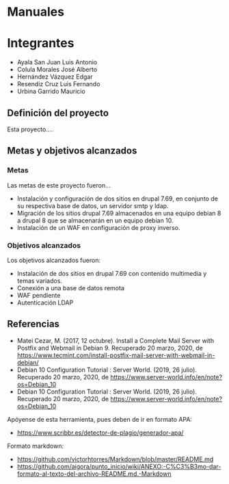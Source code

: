 # Manuales

# Integrantes

- Ayala San Juan Luis Antonio
- Colula Morales José Alberto
- Hernández Vázquez Edgar
- Resendiz Cruz Luis Fernando
- Urbina Garrido Mauricio

## Definición del proyecto

Esta proyecto....

## Metas y objetivos alcanzados

### Metas

Las metas de este proyecto fueron...

- Instalación y configuración de dos sitios en drupal 7.69, en conjunto de su respectiva base de datos, un servidor smtp y ldap.
- Migración de los sitios drupal 7.69 almacenados en una equipo debian 8 a drupal 8 que se almacenarán en un equipo debian 10.
- Instalación de un WAF en configuración de proxy inverso.

### Objetivos alcanzados

Los objetivos alcanzados fueron:
- Instalación de dos sitios en drupal 7.69 con contenido multimedia y temas variados.
- Conexión a una base de datos remota
- WAF pendiente
- Autenticación LDAP

## Referencias

- Matei Cezar, M. (2017, 12 octubre). Install a Complete Mail Server with Postfix and Webmail in Debian 9. Recuperado 20 marzo, 2020, de https://www.tecmint.com/install-postfix-mail-server-with-webmail-in-debian/
- Debian 10 Configuration Tutorial : Server World. (2019, 26 julio). Recuperado 20 marzo, 2020, de https://www.server-world.info/en/note?os=Debian_10
- Debian 10 Configuration Tutorial : Server World. (2019, 26 julio). Recuperado 20 marzo, 2020, de https://www.server-world.info/en/note?os=Debian_10



Apóyense de esta herramienta, pues deben de ir en formato APA: 
- https://www.scribbr.es/detector-de-plagio/generador-apa/

Formato markdown:
- https://github.com/victorhtorres/Markdown/blob/master/README.md
- https://github.com/aigora/punto_inicio/wiki/ANEXO:-C%C3%B3mo-dar-formato-al-texto-del-archivo-README.md.-Markdown
